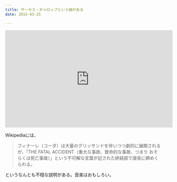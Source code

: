 ```yaml
---
title: サーカス・ギャロップという曲がある
date: 2015-03-25

---
```


<iframe width="540" height="315" src="https://www.youtube.com/embed/vBZ89W35UvE" frameborder="0" allowfullscreen noci></iframe>

Wikipediaには、

> フィナーレ（コーダ）は大量のグリッサンドを伴いつつ劇的に展開されるが、「THE FATAL ACCIDENT（重大な事故、致命的な事故、つまり おそらくは死亡事故）」という不可解な言葉が記された終結部で唐突に締めくられる。

というなんとも不穏な説明がある。音楽はおもしろい。
